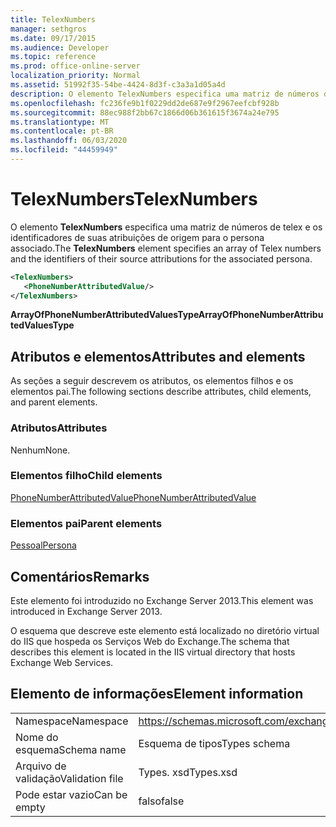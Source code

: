 ```yaml
---
title: TelexNumbers
manager: sethgros
ms.date: 09/17/2015
ms.audience: Developer
ms.topic: reference
ms.prod: office-online-server
localization_priority: Normal
ms.assetid: 51992f35-54be-4424-8d3f-c3a3a1d05a4d
description: O elemento TelexNumbers especifica uma matriz de números de telex e os identificadores de suas atribuições de origem para o persona associado.
ms.openlocfilehash: fc236fe9b1f0229dd2de687e9f2967eefcbf928b
ms.sourcegitcommit: 88ec988f2bb67c1866d06b361615f3674a24e795
ms.translationtype: MT
ms.contentlocale: pt-BR
ms.lasthandoff: 06/03/2020
ms.locfileid: "44459949"
---
```

# <a name="telexnumbers"></a><span data-ttu-id="20e9f-103">TelexNumbers</span><span class="sxs-lookup"><span data-stu-id="20e9f-103">TelexNumbers</span></span>

<span data-ttu-id="20e9f-104">O elemento **TelexNumbers** especifica uma matriz de números de telex e os identificadores de suas atribuições de origem para o persona associado.</span><span class="sxs-lookup"><span data-stu-id="20e9f-104">The **TelexNumbers** element specifies an array of Telex numbers and the identifiers of their source attributions for the associated persona.</span></span> 
  
```XML
<TelexNumbers>
   <PhoneNumberAttributedValue/>
</TelexNumbers>
```

 <span data-ttu-id="20e9f-105">**ArrayOfPhoneNumberAttributedValuesType**</span><span class="sxs-lookup"><span data-stu-id="20e9f-105">**ArrayOfPhoneNumberAttributedValuesType**</span></span>
## <a name="attributes-and-elements"></a><span data-ttu-id="20e9f-106">Atributos e elementos</span><span class="sxs-lookup"><span data-stu-id="20e9f-106">Attributes and elements</span></span>

<span data-ttu-id="20e9f-107">As seções a seguir descrevem os atributos, os elementos filhos e os elementos pai.</span><span class="sxs-lookup"><span data-stu-id="20e9f-107">The following sections describe attributes, child elements, and parent elements.</span></span>
  
### <a name="attributes"></a><span data-ttu-id="20e9f-108">Atributos</span><span class="sxs-lookup"><span data-stu-id="20e9f-108">Attributes</span></span>

<span data-ttu-id="20e9f-109">Nenhum</span><span class="sxs-lookup"><span data-stu-id="20e9f-109">None.</span></span>
  
### <a name="child-elements"></a><span data-ttu-id="20e9f-110">Elementos filho</span><span class="sxs-lookup"><span data-stu-id="20e9f-110">Child elements</span></span>

[<span data-ttu-id="20e9f-111">PhoneNumberAttributedValue</span><span class="sxs-lookup"><span data-stu-id="20e9f-111">PhoneNumberAttributedValue</span></span>](phonenumberattributedvalue.md)
  
### <a name="parent-elements"></a><span data-ttu-id="20e9f-112">Elementos pai</span><span class="sxs-lookup"><span data-stu-id="20e9f-112">Parent elements</span></span>

[<span data-ttu-id="20e9f-113">Pessoal</span><span class="sxs-lookup"><span data-stu-id="20e9f-113">Persona</span></span>](persona.md)
  
## <a name="remarks"></a><span data-ttu-id="20e9f-114">Comentários</span><span class="sxs-lookup"><span data-stu-id="20e9f-114">Remarks</span></span>

<span data-ttu-id="20e9f-115">Este elemento foi introduzido no Exchange Server 2013.</span><span class="sxs-lookup"><span data-stu-id="20e9f-115">This element was introduced in Exchange Server 2013.</span></span>
  
<span data-ttu-id="20e9f-116">O esquema que descreve este elemento está localizado no diretório virtual do IIS que hospeda os Serviços Web do Exchange.</span><span class="sxs-lookup"><span data-stu-id="20e9f-116">The schema that describes this element is located in the IIS virtual directory that hosts Exchange Web Services.</span></span>
  
## <a name="element-information"></a><span data-ttu-id="20e9f-117">Elemento de informações</span><span class="sxs-lookup"><span data-stu-id="20e9f-117">Element information</span></span>

|||
|:-----|:-----|
|<span data-ttu-id="20e9f-118">Namespace</span><span class="sxs-lookup"><span data-stu-id="20e9f-118">Namespace</span></span>  <br/> |https://schemas.microsoft.com/exchange/services/2006/types  <br/> |
|<span data-ttu-id="20e9f-119">Nome do esquema</span><span class="sxs-lookup"><span data-stu-id="20e9f-119">Schema name</span></span>  <br/> |<span data-ttu-id="20e9f-120">Esquema de tipos</span><span class="sxs-lookup"><span data-stu-id="20e9f-120">Types schema</span></span>  <br/> |
|<span data-ttu-id="20e9f-121">Arquivo de validação</span><span class="sxs-lookup"><span data-stu-id="20e9f-121">Validation file</span></span>  <br/> |<span data-ttu-id="20e9f-122">Types. xsd</span><span class="sxs-lookup"><span data-stu-id="20e9f-122">Types.xsd</span></span>  <br/> |
|<span data-ttu-id="20e9f-123">Pode estar vazio</span><span class="sxs-lookup"><span data-stu-id="20e9f-123">Can be empty</span></span>  <br/> |<span data-ttu-id="20e9f-124">falso</span><span class="sxs-lookup"><span data-stu-id="20e9f-124">false</span></span>  <br/> |
   

